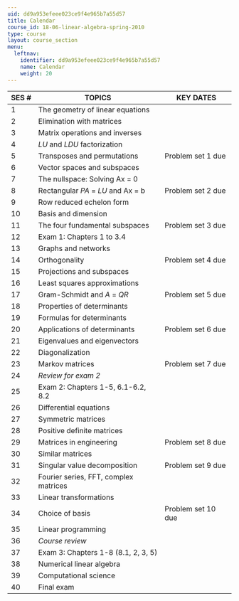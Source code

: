 ```yaml
---
uid: dd9a953efeee023ce9f4e965b7a55d57
title: Calendar
course_id: 18-06-linear-algebra-spring-2010
type: course
layout: course_section
menu:
  leftnav:
    identifier: dd9a953efeee023ce9f4e965b7a55d57
    name: Calendar
    weight: 20
---
```


| SES # | TOPICS | KEY DATES |
| --- | --- | --- |
| 1 | The geometry of linear equations | &nbsp; |
| 2 | Elimination with matrices | &nbsp; |
| 3 | Matrix operations and inverses | &nbsp; |
| 4 | _LU_ and _LDU_ factorization | &nbsp; |
| 5 | Transposes and permutations | Problem set 1 due |
| 6 | Vector spaces and subspaces | &nbsp; |
| 7 | The nullspace: Solving Ax = 0 | &nbsp; |
| 8 | Rectangular _PA_ = _LU_ and Ax = b | Problem set 2 due |
| 9 | Row reduced echelon form | &nbsp; |
| 10 | Basis and dimension | &nbsp; |
| 11 | The four fundamental subspaces | Problem set 3 due |
| 12 | Exam 1: Chapters 1 to 3.4 | &nbsp; |
| 13 | Graphs and networks | &nbsp; |
| 14 | Orthogonality | Problem set 4 due |
| 15 | Projections and subspaces | &nbsp; |
| 16 | Least squares approximations | &nbsp; |
| 17 | Gram-Schmidt and _A_ = _QR_ | Problem set 5 due |
| 18 | Properties of determinants | &nbsp; |
| 19 | Formulas for determinants | &nbsp; |
| 20 | Applications of determinants | Problem set 6 due |
| 21 | Eigenvalues and eigenvectors | &nbsp; |
| 22 | Diagonalization | &nbsp; |
| 23 | Markov matrices | Problem set 7 due |
| 24 | _Review for exam 2_ | &nbsp; |
| 25 | Exam 2: Chapters 1-5, 6.1-6.2, 8.2 | &nbsp; |
| 26 | Differential equations | &nbsp; |
| 27 | Symmetric matrices | &nbsp; |
| 28 | Positive definite matrices | &nbsp; |
| 29 | Matrices in engineering | Problem set 8 due |
| 30 | Similar matrices | &nbsp; |
| 31 | Singular value decomposition | Problem set 9 due |
| 32 | Fourier series, FFT, complex matrices | &nbsp; |
| 33 | Linear transformations | &nbsp; |
| 34 | Choice of basis | Problem set 10 due |
| 35 | Linear programming | &nbsp; |
| 36 | _Course review_ | &nbsp; |
| 37 | Exam 3: Chapters 1-8 (8.1, 2, 3, 5) | &nbsp; |
| 38 | Numerical linear algebra | &nbsp; |
| 39 | Computational science | &nbsp; |
| 40 | Final exam |